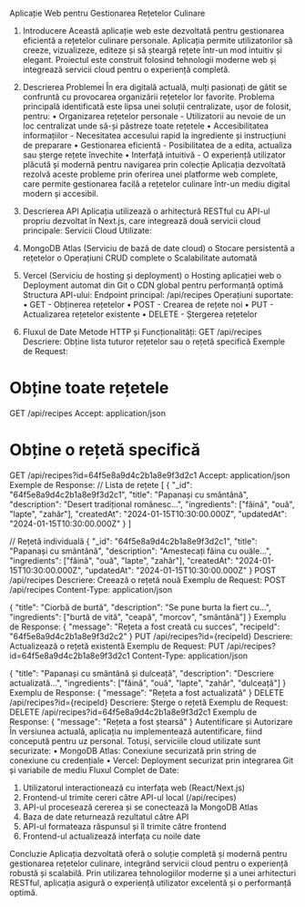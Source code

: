 Aplicație Web pentru Gestionarea Rețetelor Culinare

1. Introducere
Această aplicație web este dezvoltată pentru gestionarea eficientă a rețetelor culinare personale. Aplicația permite utilizatorilor să creeze, vizualizeze, editeze și să șteargă rețete într-un mod intuitiv și elegant. Proiectul este construit folosind tehnologii moderne web și integrează servicii cloud pentru o experiență completă.

3. Descrierea Problemei
În era digitală actuală, mulți pasionați de gătit se confruntă cu provocarea organizării rețetelor lor favorite. Problema principală identificată este lipsa unei soluții centralizate, ușor de folosit, pentru:
•	Organizarea rețetelor personale - Utilizatorii au nevoie de un loc centralizat unde să-și păstreze toate rețetele
•	Accesibilitatea informațiilor - Necesitatea accesului rapid la ingrediente și instrucțiuni de preparare
•	Gestionarea eficientă - Posibilitatea de a edita, actualiza sau șterge rețete învechite
•	Interfață intuitivă - O experiență utilizator plăcută și modernă pentru navigarea prin colecție
Aplicația dezvoltată rezolvă aceste probleme prin oferirea unei platforme web complete, care permite gestionarea facilă a rețetelor culinare într-un mediu digital modern și accesibil.

5. Descrierea API
Aplicația utilizează o arhitectură RESTful cu API-ul propriu dezvoltat în Next.js, care integrează două servicii cloud principale:
Servicii Cloud Utilizate:
1.	MongoDB Atlas (Serviciu de bază de date cloud)
o	Stocare persistentă a rețetelor
o	Operațiuni CRUD complete
o	Scalabilitate automată
2.	Vercel (Serviciu de hosting și deployment)
o	Hosting aplicației web
o	Deployment automat din Git
o	CDN global pentru performanță optimă
Structura API-ului:
Endpoint principal: /api/recipes
Operațiuni suportate:
•	GET - Obținerea rețetelor
•	POST - Crearea de rețete noi
•	PUT - Actualizarea rețetelor existente
•	DELETE - Ștergerea rețetelor
4. Fluxul de Date
Metode HTTP și Funcționalități:
GET /api/recipes
Descriere: Obține lista tuturor rețetelor sau o rețetă specifică
Exemple de Request:
# Obține toate rețetele
GET /api/recipes
Accept: application/json

# Obține o rețetă specifică
GET /api/recipes?id=64f5e8a9d4c2b1a8e9f3d2c1
Accept: application/json
Exemple de Response:
// Lista de rețete
[
  {
    "_id": "64f5e8a9d4c2b1a8e9f3d2c1",
    "title": "Papanași cu smântână",
    "description": "Desert tradițional românesc...",
    "ingredients": ["făină", "ouă", "lapte", "zahăr"],
    "createdAt": "2024-01-15T10:30:00.000Z",
    "updatedAt": "2024-01-15T10:30:00.000Z"
  }
]

// Rețetă individuală
{
  "_id": "64f5e8a9d4c2b1a8e9f3d2c1",
  "title": "Papanași cu smântână",
  "description": "Amestecați făina cu ouăle...",
  "ingredients": ["făină", "ouă", "lapte", "zahăr"],
  "createdAt": "2024-01-15T10:30:00.000Z",
  "updatedAt": "2024-01-15T10:30:00.000Z"
}
POST /api/recipes
Descriere: Creează o rețetă nouă
Exemplu de Request:
POST /api/recipes
Content-Type: application/json

{
  "title": "Ciorbă de burtă",
  "description": "Se pune burta la fiert cu...",
  "ingredients": ["burtă de vită", "ceapă", "morcov", "smântână"]
}
Exemplu de Response:
{
  "message": "Rețeta a fost creată cu succes",
  "recipeId": "64f5e8a9d4c2b1a8e9f3d2c2"
}
PUT /api/recipes?id={recipeId}
Descriere: Actualizează o rețetă existentă
Exemplu de Request:
PUT /api/recipes?id=64f5e8a9d4c2b1a8e9f3d2c1
Content-Type: application/json

{
  "title": "Papanași cu smântână și dulceață",
  "description": "Descriere actualizată...",
  "ingredients": ["făină", "ouă", "lapte", "zahăr", "dulceață"]
}
Exemplu de Response:
{
  "message": "Rețeta a fost actualizată"
}
DELETE /api/recipes?id={recipeId}
Descriere: Șterge o rețetă
Exemplu de Request:
DELETE /api/recipes?id=64f5e8a9d4c2b1a8e9f3d2c1
Exemplu de Response:
{
  "message": "Rețeta a fost ștearsă"
}
Autentificare și Autorizare
În versiunea actuală, aplicația nu implementează autentificare, fiind concepută pentru uz personal. Totuși, serviciile cloud utilizate sunt securizate:
•	MongoDB Atlas: Conexiune securizată prin string de conexiune cu credențiale
•	Vercel: Deployment securizat prin integrarea Git și variabile de mediu
Fluxul Complet de Date:
1.	Utilizatorul interactionează cu interfața web (React/Next.js)
2.	Frontend-ul trimite cereri către API-ul local (/api/recipes)
3.	API-ul procesează cererea și se conectează la MongoDB Atlas
4.	Baza de date returnează rezultatul către API
5.	API-ul formateaza răspunsul și îl trimite către frontend
6.	Frontend-ul actualizează interfața cu noile date

Concluzie
Aplicația dezvoltată oferă o soluție completă și modernă pentru gestionarea rețetelor culinare, integrând servicii cloud pentru o experiență robustă și scalabilă. Prin utilizarea tehnologiilor moderne și a unei arhitecturi RESTful, aplicația asigură o experiență utilizator excelentă și o performanță optimă.


